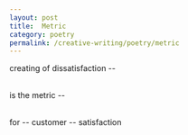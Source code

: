 ```yaml
---
layout: post
title:  Metric
category: poetry
permalink: /creative-writing/poetry/metric
---
```


creating of dissatisfaction --
<br /><br />

is the metric --
<br /><br />

for -- customer -- satisfaction
<br /><br />
